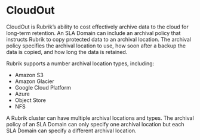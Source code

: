 # CloudOut

CloudOut is Rubrik’s ability to cost effectively archive data to the cloud for long-term retention. An SLA Domain can include an archival policy that instructs Rubrik to copy protected data to an archival location. The archival policy specifies the archival location to use, how soon after a backup the data is copied, and how long the data is retained.

Rubrik supports a number archival location types, including:

*   Amazon S3
*   Amazon Glacier
*   Google Cloud Platform 
*   Azure
*   Object Store
*   NFS

A Rubrik cluster can have multiple archival locations and types. The archival policy of an SLA Domain can only specify one archival location but each SLA Domain can specify a different archival location.